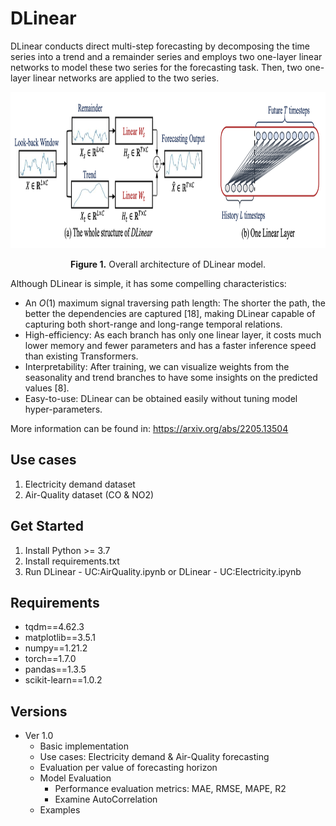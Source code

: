# DLinear

DLinear conducts direct multi-step forecasting by decomposing the time series into a trend and a remainder series and employs two one-layer linear networks to model these two series for the forecasting task. Then, two one-layer linear networks are applied to the two series.

<p align="center">
<img src=".\utils\pic\DLinear.png" height = "250" alt="" align=center />
<br><br>
<b>Figure 1.</b> Overall architecture of DLinear model.
</p>


Although DLinear is simple, it has some compelling characteristics:

- An $O(1)$ maximum signal traversing path length: The shorter the path, the better the dependencies are captured [18], making DLinear capable of capturing both short-range and long-range temporal relations.
- High-efficiency: As each branch has only one linear layer, it costs much lower memory and fewer parameters and has a faster inference speed than existing Transformers.
- Interpretability: After training, we can visualize weights from the seasonality and trend branches to have some insights on the predicted values [8].
- Easy-to-use: DLinear can be obtained easily without tuning model hyper-parameters.

More information can be found in: https://arxiv.org/abs/2205.13504


## Use cases

1. Electricity demand dataset
2. Air-Quality dataset (CO & NO2)


## Get Started
1. Install Python >= 3.7
2. Install requirements.txt
3. Run DLinear - UC:AirQuality.ipynb or DLinear - UC:Electricity.ipynb

## Requirements
- tqdm==4.62.3
- matplotlib==3.5.1
- numpy==1.21.2
- torch==1.7.0
- pandas==1.3.5
- scikit-learn==1.0.2


## Versions
- Ver 1.0
  - Basic implementation
  - Use cases: Electricity demand & Air-Quality forecasting
  - Evaluation per value of forecasting horizon
  - Model Evaluation
    - Performance evaluation metrics: MAE, RMSE, MAPE, R2
    - Examine AutoCorrelation 
  - Examples 
